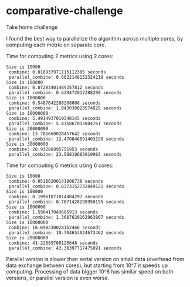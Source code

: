 # comparative-challenge
Take home challenge

I found the best way to parallelize the algorithm across multiple cores,
by computing each metric on separate core.

Time for computing 2 metrics using 2 cores:
```
Size is 10000
 combine: 0.016937971115112305 seconds
 parallel_combine: 0.6022148132324219 seconds
Size is 100000
 combine: 0.07283401489257812 seconds
 parallel_combine: 0.629472017288208 seconds
Size is 1000000
 combine: 0.5487642288208008 seconds
 parallel_combine: 1.043030023574829 seconds
Size is 10000000
 combine: 5.4914937019348145 seconds
 parallel_combine: 5.475867033004761 seconds
Size is 20000000
 combine: 13.785660028457642 seconds
 parallel_combine: 12.470846891403198 seconds
Size is 30000000
 combine: 20.93286895751953 seconds
 parallel_combine: 23.58819603919983 seconds
```

Time for computing 6 metrics using 6 cores:
```
Size is 10000
 combine: 0.05186200141906738 seconds
 parallel_combine: 0.6373152732849121 seconds
Size is 100000
 combine: 0.19961071014404297 seconds
 parallel_combine: 0.7071428298950195 seconds
Size is 1000000
 combine: 1.598417043685913 seconds
 parallel_combine: 1.3687620162963867 seconds
Size is 10000000
 combine: 16.698230028152466 seconds
 parallel_combine: 10.704653024673462 seconds
Size is 20000000
 combine: 41.22689700126648 seconds
 parallel_combine: 43.38397717475891 seconds
```

Parallel version is slower than serial version on small data
(overhead from data exchange between cores),
but starting from 10^7 it speeds up computing.
Processing of data bigger 10^8 has similar speed on both versions,
or parallel version is even worse.
